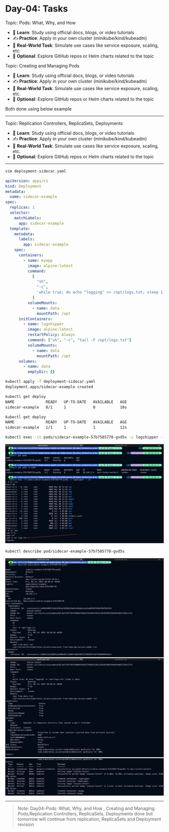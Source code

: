 # Day-04: Tasks

Topic: Pods: What, Why, and How

- 📘 **Learn**: Study using official docs, blogs, or video tutorials
- ✍️ **Practice**: Apply in your own cluster (minikube/kind/kubeadm)
- 🧪 **Real-World Task**: Simulate use cases like service exposure, scaling, etc.
- 🔄 **Optional**: Explore GitHub repos or Helm charts related to the topic

Topic: Creating and Managing Pods

- 📘 **Learn**: Study using official docs, blogs, or video tutorials
- ✍️ **Practice**: Apply in your own cluster (minikube/kind/kubeadm)
- 🧪 **Real-World Task**: Simulate use cases like service exposure, scaling, etc.
- 🔄 **Optional**: Explore GitHub repos or Helm charts related to the topic

Both done using below example

---

Topic: Replication Controllers, ReplicaSets, Deployments

- 📘 **Learn**: Study using official docs, blogs, or video tutorials
- ✍️ **Practice**: Apply in your own cluster (minikube/kind/kubeadm)
- 🧪 **Real-World Task**: Simulate use cases like service exposure, scaling, etc.
- 🔄 **Optional**: Explore GitHub repos or Helm charts related to the topic

---

```bash
vim deployment-sidecar.yaml
```

```yaml
apiVersion: apps/v1
kind: Deployment
metadata:
  name: sidecar-example
spec:
  replicas: 1
  selector:
    matchLabels:
      app: sidecar-example
  template:
    metadata:
      labels:
        app: sidecar-example
    spec:
      containers:
        - name: myapp
          image: alpine:latest
          command:
            [
              "sh",
              "-c",
              'while true; do echo "logging" >> /opt/logs.txt; sleep 1; done',
            ]
          volumeMounts:
            - name: data
              mountPath: /opt
      initContainers:
        - name: logshipper
          image: alpine:latest
          restartPolicy: Always
          command: ["sh", "-c", "tail -F /opt/logs.txt"]
          volumeMounts:
            - name: data
              mountPath: /opt
      volumes:
        - name: data
          emptyDir: {}
```

```bash
kubectl apply -f deployment-sidecar.yaml
deployment.apps/sidecar-example created
```

```bash
kubectl get deploy
NAME              READY   UP-TO-DATE   AVAILABLE   AGE
sidecar-example   0/1     1            0           10s
```

```bash
kubectl get deploy
NAME              READY   UP-TO-DATE   AVAILABLE   AGE
sidecar-example   1/1     1            1           12s
```

```bash
kubectl exec -it pods/sidecar-example-57b7585778-gvd5s -c logshipper -- sh
```

![deployment-sidecar](./img/deployment-sidecar.png)

```bash
kubectl describe pod/sidecar-example-57b7585778-gvd5s
```

![Pod describe](./img/describe-pod.png)
![alt text](./img/describe-pod1.png)
![alt text](./img/describe-pod2.png)

---

> Note: Day04-Pods: What, Why, and How , Creating and Managing Pods,Replication Controllers, ReplicaSets, Deployments done but tomorrow will continue from replication, ReplicaSets and Deployment revision
